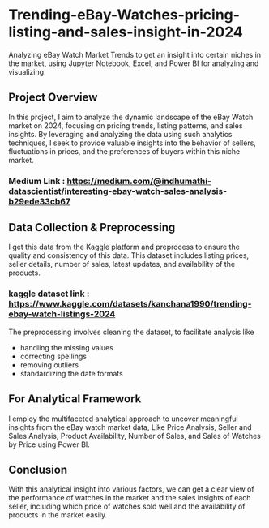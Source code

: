 # Trending-eBay-Watches-pricing-listing-and-sales-insight-in-2024
Analyzing eBay Watch Market Trends to get an insight into certain niches in the market, using Jupyter Notebook, Excel, and Power BI for analyzing and visualizing
## Project Overview
In this project, I aim to analyze the dynamic landscape of the eBay Watch market on 2024, focusing on pricing trends, listing patterns, and sales insights. By leveraging and analyzing the data using such analytics techniques, I seek to provide valuable insights into the behavior of sellers, fluctuations in prices, and the preferences of buyers within this niche market.
### Medium Link : https://medium.com/@indhumathi-datascientist/interesting-ebay-watch-sales-analysis-b29ede33cb67
## Data Collection & Preprocessing
I get this data from the Kaggle platform and preprocess to ensure the quality and consistency of this data. This dataset includes listing prices, seller details, number of sales, latest updates, and availability of the products.
### kaggle dataset link : https://www.kaggle.com/datasets/kanchana1990/trending-ebay-watch-listings-2024
The preprocessing involves cleaning the dataset, to facilitate analysis like 
* handling the missing values
* correcting spellings
* removing outliers
* standardizing the date formats
## For Analytical Framework
I employ the multifaceted analytical approach to uncover meaningful insights from the eBay watch market data, Like Price Analysis, Seller and Sales Analysis, Product Availability, Number of Sales, and Sales of Watches by Price using Power BI.
## Conclusion
With this analytical insight into various factors, we can get a clear view of the performance of watches in the market and the sales insights of each seller, including which price of watches sold well and the availability of products in the market easily.

